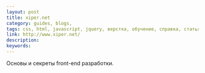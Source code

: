 ```yaml
---
layout: post
title: xiper.net
category: guides, blogs, 
tags: css, html, javascript, jquery, верстка, обучение, справка, статья, техника, 
link: http://www.xiper.net/
description: 
keywords: 
---
```


<p>Основы и секреты front-end разработки.</p>
